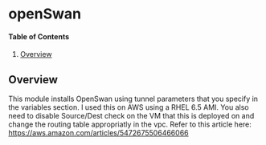 # openSwan

#### Table of Contents

1. [Overview](#overview)

## Overview

This module installs OpenSwan using tunnel parameters that you specify in the
variables section. I used this on AWS using a RHEL 6.5 AMI. You also need to disable Source/Dest check on the VM that this is deployed on and change the routing table appropriatly in the vpc. Refer to this article here: https://aws.amazon.com/articles/5472675506466066
